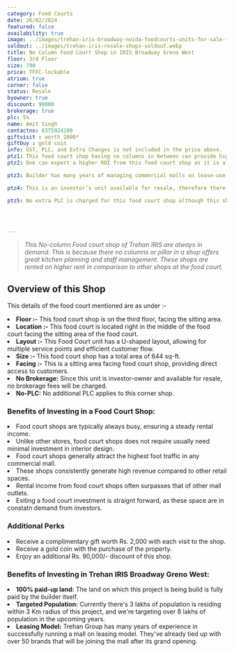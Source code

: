 ```yaml
---
category: Food Courts
date: 26/02/2024
featured: false
availability: true
image: ../images/trehan-iris-broadway-noida-foodcourts-units-for-sale-ffs05.webp
soldout: ../images/trehan-iris-resale-shops-soldout.webp
title: No Column Food Court Shop in IRIS Broadway Greno West
floor: 3rd Floor
size: 790
price: TFFC-lockable
atrium: true
corner: false
status: Resale
byowner: true
discount: 90000
brokerage: true
plc: 5%
name: Amit Singh
contactno: 8375924100
giftvisit : worth 2000*
giftbuy : gold coin
info: GST, PLC, and Extra Changes is not included in the price above.
ptz1: This food court shop having no columns in between can provide higher rental yield as its preferred for better kitchen planning and staff management.
ptz2: One can expect a higher ROI from this food court shop as it is also atrium facing, providing higher rental charges for their shops.

ptz3: Builder has many years of managing commercial malls on lease-use model, therefore investors can be assured to have consistent rental income for their investments for a very long period of time.

ptz4: This is an investor’s unit available for resale, therefore there won’t be any brokerage charges. Also it is available at a discounted price.

ptz5: No extra PLC is charged for this food court shop although this shop is atrium facing.




---
```

> _This No-column Food court shop of Trehan IRIS are always in demand. This is because there no columns or pillar in a shop offers great kitchen planning and staff management. These shops are rented on higher rent in comparison to other shops at the food court._

## **Overview of this Shop**

This details of the food court mentioned are as under :-

<li> <b>Floor :-</b> This food court shop is on the third floor, facing the sitting area.
<li> <b>Location :-</b> This food court is located right in the middle of the food court facing the sitting area of the food court. 
<li> <b>Layout :-</b> This Food Court unit has a U-shaped layout, allowing for multiple service points and efficient customer flow.
<li> <b>Size :-</b> This food court shop has a total area of 644 sq-ft.
<li> <b>Facing :-</b> This is a sitting area facing food court shop, providing direct access to customers.
<li> <b>No Brokerage:</b> Since this unit is investor-owner and available for resale, no brokerage fees will be charged.
<li> <b>No-PLC:</b> No additional PLC applies to this corner shop.

### **Benefits of Investing in a Food Court Shop:**
<li> Food court shops are typically always busy, ensuring a steady rental income.
<li> Unlike other stores, food court shops does not require usually need minimal investment in interior design.
<li> Food court shops generally attract the highest foot traffic in any commercial mall.
<li> These shops consistently generate high revenue compared to other retail spaces.
<li> Rental income from food court shops often surpasses that of other mall outlets.
<li> Exiting a food court investment is straignt forward, as these space are in constatn demand from investors.

### **Additional Perks**
<li> Receive a complimentary gift worth Rs. 2,000 with each visit to the shop.
<li> Receive a gold coin with the purchase of the property.
<li> Enjoy an additional Rs. 90,000/- discount of this shop.

### **Benefits of Investing in Trehan IRIS Broadway Greno West:**
<li> <b>100% paid-up land:</b> The land on which this project is being build is fully paid by the builder itself.
<li> <b>Targeted Population:</b> Currently there's 3 lakhs of population is residing within 3 Km radius of this project, and we're targeting over 8 lakhs of population in the upcoming years.
<li> <b>Leasing Model:</b> Trehan Group has many years of experience in successfully running a mall on leasing model. They've already tied up with over 50 brands that will be joining the mall after its grand opening.